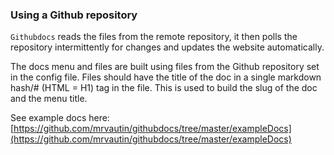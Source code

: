 ### Using a Github repository

`Githubdocs` reads the files from the remote repository, it then polls the repository intermittently for changes and updates the website automatically.

The docs menu and files are built using files from the Github repository set in the config file. Files should have the title of the doc in a single markdown hash/# (HTML = H1) tag in the file. This is used to build the slug of the doc and the menu title.

See example docs here: [https://github.com/mrvautin/githubdocs/tree/master/exampleDocs](https://github.com/mrvautin/githubdocs/tree/master/exampleDocs)


